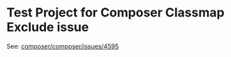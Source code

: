 # Test Project for Composer Classmap Exclude issue

See: [composer/composer/issues/4595](https://github.com/composer/composer/issues/4595)
